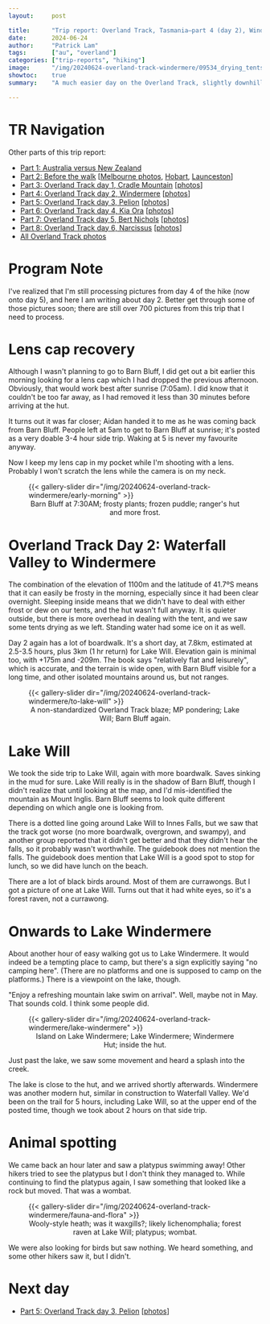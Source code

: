 ```yaml
---
layout:     post

title:      "Trip report: Overland Track, Tasmania—part 4 (day 2), Windermere"
date:       2024-06-24
author:     "Patrick Lam"
tags:       ["au", "overland"]
categories: ["trip-reports", "hiking"]
image:      "/img/20240624-overland-track-windermere/09534_drying_tents_in_the_shadow_of_the_mountain_v1.avif"
showtoc:    true
summary:    "A much easier day on the Overland Track, slightly downhill overall, with a side trip to Lake Will, no waterfalls, a platypus, a wombat, and few birds."

---
```


<style>
.post-heading h1  { color: white; text-shadow: 2px 2px 2px grey; }
.meta { color: white; }
</style>

# TR Navigation

Other parts of this trip report:

* [Part 1: Australia versus New Zealand](/post/20240511-overland-track-australia-vs-new-zealand)
* [Part 2: Before the walk](/post/20240616-overland-track-before-the-walk) [[Melbourne photos](https://gallery.patricklam.ca/index.php?/category/1881), [Hobart](https://gallery.patricklam.ca/index.php?/category/1891), [Launceston](https://gallery.patricklam.ca/index.php?/category/1880)]
* [Part 3: Overland Track day 1, Cradle Mountain](/post/20240617-overland-track-cradle-mountain) [[photos](https://gallery.patricklam.ca/index.php?/category/1884)]
* [Part 4: Overland Track day 2, Windermere](/post/20240624-overland-track-windermere) [[photos](https://gallery.patricklam.ca/index.php?/category/1879)]
* [Part 5: Overland Track day 3, Pelion](/post/20240718-overland-track-pelion) [[photos](https://gallery.patricklam.ca/index.php?/category/1875)]
* [Part 6: Overland Track day 4, Kia Ora](/post/20240728-overland-track-kia-ora) [[photos](https://gallery.patricklam.ca/index.php?/category/1906)]
* [Part 7: Overland Track day 5, Bert Nichols](/post/20241117-overland-track-bert-nichols) [[photos](https://gallery.patricklam.ca/index.php?/category/1917)]
* [Part 8: Overland Track day 6, Narcissus](/post/20241126-overland-track-narcissus) [[photos](https://gallery.patricklam.ca/index.php?/category/1924)]
* [All Overland Track photos](https://gallery.patricklam.ca/index.php?/category/1874)

# Program Note

I've realized that I'm still processing pictures from day 4 of the
hike (now onto day 5), and here I am writing about day 2. Better get
through some of those pictures soon; there are still over 700
pictures from this trip that I need to process.

# Lens cap recovery

Although I wasn't planning to go to Barn Bluff, I did get out a bit
earlier this morning looking for a lens cap which I had dropped the
previous afternoon. Obviously, that would work best after sunrise (7:05am). I
did know that it couldn't be too far away, as I had removed it less
than 30 minutes before arriving at the hut.

It turns out it was far
closer; Aidan handed it to me as he was coming back from Barn
Bluff. People left at 5am to get to Barn Bluff at sunrise; it's posted
as a very doable 3-4 hour side trip. Waking at 5 is never my favourite
anyway.

Now I keep my lens cap in my pocket while I'm shooting with a lens. Probably I won't scratch the lens while the camera is on my neck.


<figure>
{{< gallery-slider dir="/img/20240624-overland-track-windermere/early-morning" >}}
<figcaption style="text-align:center">Barn Bluff at 7:30AM; frosty plants; frozen puddle; ranger's hut and more frost.</figcaption>
</figure>

# Overland Track Day 2: Waterfall Valley to Windermere

The combination of the elevation of 1100m and the latitude of 41.7ºS
means that it can easily be frosty in the morning, especially since it
had been clear overnight. Sleeping inside means that we didn't have to
deal with either frost or dew on our tents, and the hut wasn't full
anyway. It is quieter outside, but there is more overhead in dealing
with the tent, and we saw some tents drying as we left. Standing water
had some ice on it as well.

Day 2 again has a lot of boardwalk. It's a short day, at 7.8km,
estimated at 2.5-3.5 hours, plus 3km (1 hr return) for Lake
Will. Elevation gain is minimal too, with +175m and -209m.  The book
says "relatively flat and leisurely", which is accurate, and the
terrain is wide open, with Barn Bluff visible for a long time, and
other isolated mountains around us, but not ranges.

<figure>
{{< gallery-slider dir="/img/20240624-overland-track-windermere/to-lake-will" >}}
<figcaption style="text-align:center">A non-standardized Overland Track blaze; MP pondering; Lake Will; Barn Bluff again.</figcaption>
</figure>

# Lake Will

We took the side trip to Lake Will, again with more boardwalk. Saves
sinking in the mud for sure. Lake Will really is in the shadow of Barn Bluff,
though I didn't realize that until looking at the map, and I'd mis-identified
the mountain as Mount Inglis. Barn Bluff seems to look quite different depending
on which angle one is looking from.

There is a dotted line going around Lake Will to Innes Falls, but we saw that
the track got worse (no more boardwalk, overgrown, and swampy), and another group
reported that it didn't get better and that they didn't hear the falls, so
it probably wasn't worthwhile. The guidebook does not mention the falls. The guidebook
does mention that Lake Will is a good spot to stop for lunch, so we did have lunch on the beach.

There are a lot of black birds around. Most of them are currawongs.
But I got a picture of one at Lake Will. Turns out that it had white
eyes, so it's a forest raven, not a currawong.

# Onwards to Lake Windermere

About another hour of easy walking got us to Lake Windermere. It would indeed
be a tempting place to camp, but there's a sign explicitly saying "no camping here".
(There are no platforms and one is supposed to camp on the platforms.) There is a viewpoint
on the lake, though.

"Enjoy a refreshing mountain lake swim on arrival". Well, maybe not in May.
That sounds cold. I think some people did.

<figure>
{{< gallery-slider dir="/img/20240624-overland-track-windermere/lake-windermere" >}}
<figcaption style="text-align:center">Island on Lake Windermere; Lake Windermere; Windermere Hut; inside the hut.</figcaption>
</figure>

Just past the lake, we saw some movement and heard a splash into the creek.

The lake is close to the hut, and we arrived shortly
afterwards. Windermere was another modern hut, similar in construction
to Waterfall Valley. We'd been on the trail for 5 hours, including
Lake Will, so at the upper end of the posted time, though we took
about 2 hours on that side trip.

# Animal spotting

We came back an hour later and saw a platypus swimming away! Other hikers tried
to see the platypus but I don't think they managed to. While continuing to find the
platypus again, I saw something that looked like a rock but moved. That was a wombat.

<figure>
{{< gallery-slider dir="/img/20240624-overland-track-windermere/fauna-and-flora" >}}
<figcaption style="text-align:center">Wooly-style heath; was it waxgills?; likely lichenomphalia; forest raven at Lake Will; platypus; wombat.</figcaption>
</figure>

We were also looking for birds but saw nothing. We heard something, and some other hikers saw it, but I didn't.

# Next day

* [Part 5: Overland Track day 3, Pelion](/post/20240718-overland-track-pelion) [[photos](https://gallery.patricklam.ca/index.php?/category/1875)]
